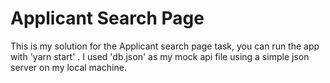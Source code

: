 # Applicant Search Page

This is my solution for the Applicant search page task, you can run the app with 'yarn start' . I used 'db.json' as my mock api file using a simple json server on my local machine.
